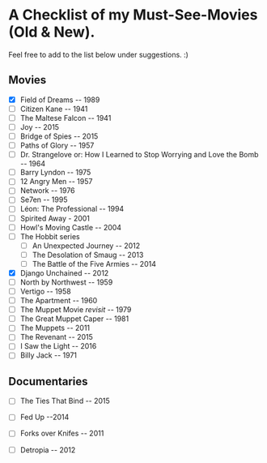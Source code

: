 # A Checklist of my Must-See-Movies (Old & New).

Feel free to add to the list below under suggestions. :)

Movies
---
- [x] Field of Dreams -- 1989
- [ ] Citizen Kane -- 1941
- [ ] The Maltese Falcon -- 1941
- [ ] Joy -- 2015
- [ ] Bridge of Spies -- 2015
- [ ] Paths of Glory -- 1957
- [ ] Dr. Strangelove or: How I Learned to Stop Worrying and Love the Bomb -- 1964
- [ ] Barry Lyndon -- 1975
- [ ] 12 Angry Men -- 1957
- [ ] Network -- 1976
- [ ] Se7en -- 1995
- [ ] Léon: The Professional -- 1994
- [ ] Spirited Away - 2001
- [ ] Howl's Moving Castle -- 2004
- [ ] The Hobbit series
	- [ ] An Unexpected Journey -- 2012
	- [ ] The Desolation of Smaug -- 2013
	- [ ] The Battle of the Five Armies -- 2014
- [x] Django Unchained -- 2012
- [ ] North by Northwest -- 1959
- [ ] Vertigo -- 1958
- [ ] The Apartment -- 1960
- [ ] The Muppet Movie *revisit* -- 1979
- [ ] The Great Muppet Caper -- 1981
- [ ] The Muppets -- 2011
- [ ] The Revenant -- 2015
- [ ] I Saw the Light -- 2016
- [ ] Billy Jack -- 1971

Documentaries
---
- [ ] The Ties That Bind -- 2015
- [ ] Fed Up --2014
- [ ] Forks over Knifes -- 2011
- [ ] Detropia -- 2012

